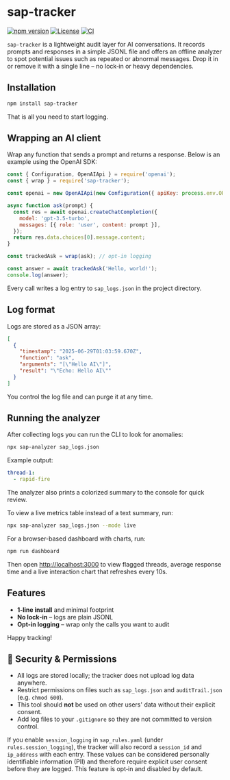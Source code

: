 # sap-tracker

[![npm version](https://img.shields.io/npm/v/sap-tracker.svg)](https://www.npmjs.com/package/sap-tracker)
[![License](https://img.shields.io/npm/l/sap-tracker.svg)](LICENSE)
[![CI](https://img.shields.io/badge/CI-passing-blue)](#)

`sap-tracker` is a lightweight audit layer for AI conversations. It records prompts
and responses in a simple JSONL file and offers an offline analyzer to spot
potential issues such as repeated or abnormal messages. Drop it in or remove it
with a single line – no lock‑in or heavy dependencies.

## Installation

```bash
npm install sap-tracker
```

That is all you need to start logging.

## Wrapping an AI client

Wrap any function that sends a prompt and returns a response. Below is an
example using the OpenAI SDK:

```js
const { Configuration, OpenAIApi } = require('openai');
const { wrap } = require('sap-tracker');

const openai = new OpenAIApi(new Configuration({ apiKey: process.env.OPENAI_KEY }));

async function ask(prompt) {
  const res = await openai.createChatCompletion({
    model: 'gpt-3.5-turbo',
    messages: [{ role: 'user', content: prompt }],
  });
  return res.data.choices[0].message.content;
}

const trackedAsk = wrap(ask); // opt‑in logging

const answer = await trackedAsk('Hello, world!');
console.log(answer);
```

Every call writes a log entry to `sap_logs.json` in the project directory.

## Log format

Logs are stored as a JSON array:

```json
[
  {
    "timestamp": "2025-06-29T01:03:59.670Z",
    "function": "ask",
    "arguments": "[\"Hello AI\"]",
    "result": "\"Echo: Hello AI\""
  }
]
```

You control the log file and can purge it at any time.

## Running the analyzer

After collecting logs you can run the CLI to look for anomalies:

```bash
npx sap-analyzer sap_logs.json
```

Example output:

```yaml
thread-1:
  - rapid-fire
```

The analyzer also prints a colorized summary to the console for quick review.

To view a live metrics table instead of a text summary, run:

```bash
npx sap-analyzer sap_logs.json --mode live
```

For a browser-based dashboard with charts, run:

```bash
npm run dashboard
```

Then open [http://localhost:3000](http://localhost:3000) to view flagged threads,
average response time and a live interaction chart that refreshes every 10s.

## Features

- **1‑line install** and minimal footprint
- **No lock‑in** – logs are plain JSONL
- **Opt‑in logging** – wrap only the calls you want to audit

Happy tracking!

## 🔐 Security & Permissions

- All logs are stored locally; the tracker does not upload log data anywhere.
- Restrict permissions on files such as `sap_logs.json` and `auditTrail.json` (e.g. `chmod 600`).
- This tool should **not** be used on other users' data without their explicit consent.
- Add log files to your `.gitignore` so they are not committed to version control.

If you enable `session_logging` in `sap_rules.yaml` (under `rules.session_logging`),
the tracker will also record a `session_id` and `ip_address` with each entry.
These values can be considered personally identifiable information (PII) and
therefore require explicit user consent before they are logged. This feature is
opt‑in and disabled by default.


